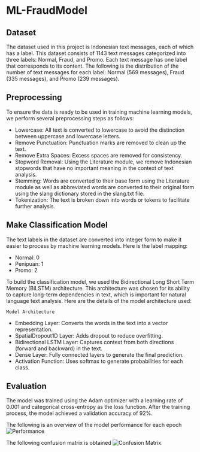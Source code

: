 # ML-FraudModel

## Dataset
The dataset used in this project is Indonesian text messages, each of which has a label. This dataset consists of 1143 text messages categorized into three labels: Normal, Fraud, and Promo. Each text message has one label that corresponds to its content. The following is the distribution of the number of text messages for each label: Normal (569 messages), Fraud (335 messages), and Promo (239 messages).
## Preprocessing
To ensure the data is ready to be used in training machine learning models, we perform several preprocessing steps as follows:
- Lowercase: All text is converted to lowercase to avoid the distinction between uppercase and lowercase letters.
- Remove Punctuation: Punctuation marks are removed to clean up the text.
- Remove Extra Spaces: Excess spaces are removed for consistency.
- Stopword Removal: Using the Literature module, we remove Indonesian stopwords that have no important meaning in the context of text analysis.
- Stemming: Words are converted to their base form using the Literature module as well as abbreviated words are converted to their original form using the slang dictionary stored in the slang.txt file.
- Tokenization: The text is broken down into words or tokens to facilitate further analysis.
## Make Classification Model
The text labels in the dataset are converted into integer form to make it easier to process by machine learning models. Here is the label mapping:
* Normal: 0
*	Penipuan: 1
*	Promo: 2

To build the classification model, we used the Bidirectional Long Short Term Memory (BiLSTM) architecture. This architecture was chosen for its ability to capture long-term dependencies in text, which is important for natural language text analysis. Here are the details of the model architecture used:

`Model Architecture`
* Embedding Layer: Converts the words in the text into a vector representation.
* SpatialDropout1D Layer: Adds dropout to reduce overfitting.
* Bidirectional LSTM Layer: Captures context from both directions (forward and backward) in the text.
* Dense Layer: Fully connected layers to generate the final prediction.
* Activation Function: Uses softmax to generate probabilities for each class.

## Evaluation
The model was trained using the Adam optimizer with a learning rate of 0.001 and categorical cross-entropy as the loss function. After the training process, the model achieved a validation accuracy of 92%.

The following is an overview of the model performance for each epoch
![Performance](relative%20https://github.com/Bangkit-Team-C241-PS499/ML-FraudModel/blob/main/Others/graphic%20model.png?raw=true "Title")

The following confusion matrix is obtained
![Confusion Matrix](relative%20https://github.com/Bangkit-Team-C241-PS499/ML-FraudModel/blob/main/Others/confusion%20matrix%20model.png?raw=true "Title")

